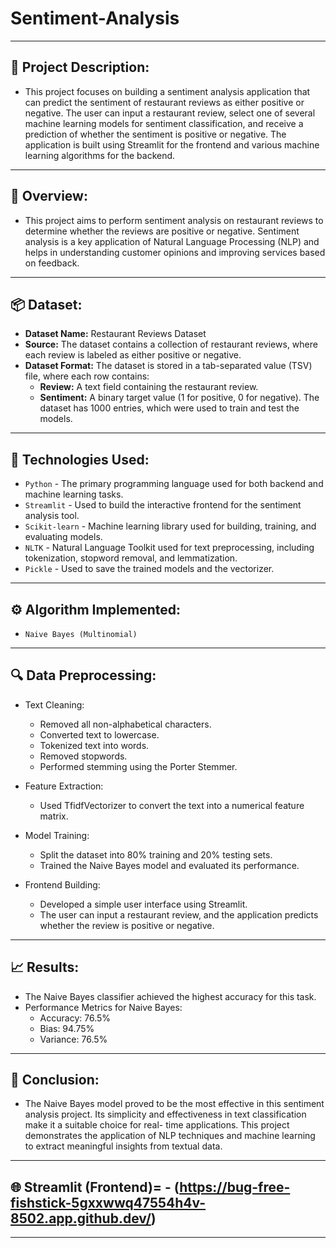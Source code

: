 # Sentiment-Analysis
---
## 📜 Project Description:
 - This project focuses on building a sentiment analysis application that can predict the sentiment of restaurant reviews as either positive or negative. The user can input a restaurant 
   review, select one of several machine learning models for sentiment classification, and receive a prediction of whether the sentiment is positive or negative. The application is 
   built using Streamlit for the frontend and various machine learning algorithms for the backend.
---
## 📝 Overview:
 - This project aims to perform sentiment analysis on restaurant reviews to determine whether the reviews are positive or negative. Sentiment analysis is a key application of Natural 
   Language Processing (NLP) and helps in understanding customer opinions and improving services based on feedback.
---
## 📦 Dataset:
 - **Dataset Name:** Restaurant Reviews Dataset
 - **Source:** The dataset contains a collection of restaurant reviews, where each review is labeled as either positive or negative.
 - **Dataset Format:** The dataset is stored in a tab-separated value (TSV) file, where each row contains:
     - **Review:** A text field containing the restaurant review.
     - **Sentiment:** A binary target value (1 for positive, 0 for negative).
  The dataset has 1000 entries, which were used to train and test the models.
---
## 🤖 Technologies Used:
 - `Python` - The primary programming language used for both backend and machine learning tasks.
 - `Streamlit` - Used to build the interactive frontend for the sentiment analysis tool.
 - `Scikit-learn` - Machine learning library used for building, training, and evaluating models.
 - `NLTK` - Natural Language Toolkit used for text preprocessing, including tokenization, stopword removal, and lemmatization.
 - `Pickle` - Used to save the trained models and the vectorizer.
---
## ⚙ Algorithm Implemented:
 - `Naive Bayes (Multinomial)`
---
## 🔍 Data Preprocessing:
 -  Text Cleaning:
    - Removed all non-alphabetical characters.
    - Converted text to lowercase.
    - Tokenized text into words.
    - Removed stopwords.
    - Performed stemming using the Porter Stemmer.

 -  Feature Extraction:
    - Used TfidfVectorizer to convert the text into a numerical feature matrix.

 -  Model Training:
    - Split the dataset into 80% training and 20% testing sets.
    - Trained the Naive Bayes model and evaluated its performance.

 -  Frontend Building:
    - Developed a simple user interface using Streamlit.
    - The user can input a restaurant review, and the application predicts whether the review is positive or negative.
---
## 📈 Results:
 - The Naive Bayes classifier achieved the highest accuracy for this task.
 - Performance Metrics for Naive Bayes:
   - Accuracy: 76.5%
   - Bias: 94.75%
   - Variance: 76.5%
---
## 🎯 Conclusion:
- The Naive Bayes model proved to be the most effective in this sentiment analysis project. Its simplicity and effectiveness in text classification make it a suitable choice for real- 
  time applications. This project demonstrates the application of NLP techniques and machine learning to extract meaningful insights from textual data.
---
## 🌐 Streamlit (Frontend)= - (https://bug-free-fishstick-5gxxwwq47554h4v-8502.app.github.dev/)
---
